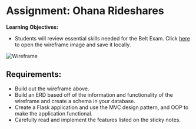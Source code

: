 # Assignment: Ohana Rideshares
**Learning Objectives:**

- Students will review essential skills needed for the Belt Exam.
Click [here](https://assets.codingdojo.com/boomyeah2015/codingdojo/curriculum/content/chapter/1657843447__Ohana%20Rideshares.png) to open the wireframe image and save it locally.

![Wireframe](wireframe.png) 

## Requirements:

- Build out the wireframe above.
- Build an ERD based off of the information and functionality of the wireframe and create a schema in your database.
- Create a Flask application and use the MVC design pattern, and OOP to make the application functional.
- Carefully read and implement the features listed on the sticky notes.